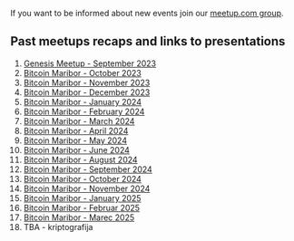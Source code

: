If you want to be informed about new events join our [meetup.com group](https://www.meetup.com/bitcoin-maribor).

## Past meetups recaps and links to presentations
1. [Genesis Meetup - September 2023](./meetup-notes/202309.md)
2. [Bitcoin Maribor - October 2023](./meetup-notes/2023-10-19-Kaj-je-denar.md)
3. [Bitcoin Maribor - November 2023](./meetup-notes/202311.md)
4. [Bitcoin Maribor - December 2023](./meetup-notes/202312.md)
5. [Bitcoin Maribor - January 2024](./meetup-notes/202401.md)
6. [Bitcoin Maribor - February 2024](./meetup-notes/202402.md)
7. [Bitcoin Maribor - March 2024](./meetup-notes/2024-03-21-Bitcoin-MB-meetup-Bitcoin-Atlantis.md)
8. [Bitcoin Maribor - April 2024](./meetup-notes/202404.md)
9. [Bitcoin Maribor - May 2024](./meetup-notes/202405.md)
10. [Bitcoin Maribor - June 2024](./meetup-notes/202406.md)
11. [Bitcoin Maribor - August 2024](./meetup-notes/202408.md)
12. [Bitcoin Maribor - September 2024](./meetup-notes/202409.md)
13. [Bitcoin Maribor - October 2024](./meetup-notes/202410.md)
14. [Bitcoin Maribor - November 2024](./meetup-notes/202411.md)
15. [Bitcoin Maribor - January 2025](./meetup-notes/202501.md)
16. [Bitcoin Maribor - Februar 2025](./meetup-notes/202502.md)
17. [Bitcoin Maribor - Marec 2025](./meetup-notes/2025-03-20-Bitcoin-MB-meetup-NYKNYC.md)
18. TBA - kriptografija 

